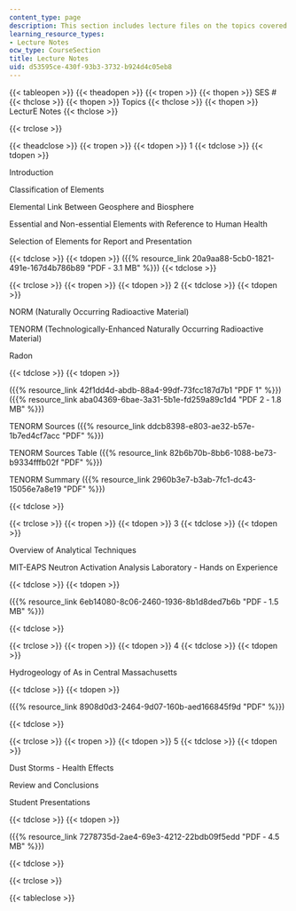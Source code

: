 ```yaml
---
content_type: page
description: This section includes lecture files on the topics covered in course schedule.
learning_resource_types:
- Lecture Notes
ocw_type: CourseSection
title: Lecture Notes
uid: d53595ce-430f-93b3-3732-b924d4c05eb8
---
```


{{< tableopen >}}
{{< theadopen >}}
{{< tropen >}}
{{< thopen >}}
SES #
{{< thclose >}}
{{< thopen >}}
Topics
{{< thclose >}}
{{< thopen >}}
LecturE Notes
{{< thclose >}}

{{< trclose >}}

{{< theadclose >}}
{{< tropen >}}
{{< tdopen >}}
1
{{< tdclose >}}
{{< tdopen >}}


Introduction

Classification of Elements

Elemental Link Between Geosphere and Biosphere

Essential and Non-essential Elements with Reference to Human Health

Selection of Elements for Report and Presentation


{{< tdclose >}}
{{< tdopen >}}
({{% resource_link 20a9aa88-5cb0-1821-491e-167d4b786b89 "PDF ‑ 3.1 MB" %}})
{{< tdclose >}}

{{< trclose >}}
{{< tropen >}}
{{< tdopen >}}
2
{{< tdclose >}}
{{< tdopen >}}


NORM (Naturally Occurring Radioactive Material)

TENORM (Technologically-Enhanced Naturally Occurring Radioactive Material)

Radon


{{< tdclose >}}
{{< tdopen >}}


({{% resource_link 42f1dd4d-abdb-88a4-99df-73fcc187d7b1 "PDF 1" %}}) ({{% resource_link aba04369-6bae-3a31-5b1e-fd259a89c1d4 "PDF 2 ‑ 1.8 MB" %}})

TENORM Sources ({{% resource_link ddcb8398-e803-ae32-b57e-1b7ed4cf7acc "PDF" %}})

TENORM Sources Table ({{% resource_link 82b6b70b-8bb6-1088-be73-b9334fffb02f "PDF" %}})

TENORM Summary ({{% resource_link 2960b3e7-b3ab-7fc1-dc43-15056e7a8e19 "PDF" %}})


{{< tdclose >}}

{{< trclose >}}
{{< tropen >}}
{{< tdopen >}}
3
{{< tdclose >}}
{{< tdopen >}}


Overview of Analytical Techniques

MIT-EAPS Neutron Activation Analysis Laboratory - Hands on Experience


{{< tdclose >}}
{{< tdopen >}}


({{% resource_link 6eb14080-8c06-2460-1936-8b1d8ded7b6b "PDF ‑ 1.5 MB" %}})


{{< tdclose >}}

{{< trclose >}}
{{< tropen >}}
{{< tdopen >}}
4
{{< tdclose >}}
{{< tdopen >}}


Hydrogeology of As in Central Massachusetts


{{< tdclose >}}
{{< tdopen >}}


({{% resource_link 8908d0d3-2464-9d07-160b-aed166845f9d "PDF" %}})


{{< tdclose >}}

{{< trclose >}}
{{< tropen >}}
{{< tdopen >}}
5
{{< tdclose >}}
{{< tdopen >}}


Dust Storms - Health Effects

Review and Conclusions

Student Presentations


{{< tdclose >}}
{{< tdopen >}}


({{% resource_link 7278735d-2ae4-69e3-4212-22bdb09f5edd "PDF ‑ 4.5 MB" %}})


{{< tdclose >}}

{{< trclose >}}

{{< tableclose >}}